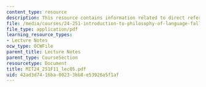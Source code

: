 ```yaml
---
content_type: resource
description: This resource contains information related to direct reference.
file: /media/courses/24-251-introduction-to-philosophy-of-language-fall-2011/42ad3d7416ba00233bb8e53926a5f1af_MIT24_251F11_lec05.pdf
file_type: application/pdf
learning_resource_types:
- Lecture Notes
ocw_type: OCWFile
parent_title: Lecture Notes
parent_type: CourseSection
resourcetype: Document
title: MIT24_251F11_lec05.pdf
uid: 42ad3d74-16ba-0023-3bb8-e53926a5f1af
---
```

